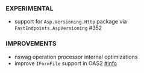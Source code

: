 ### EXPERIMENTAL
- support for `Asp.Versioning.Http` package via `FastEndpoints.AspVersioning` #352

### IMPROVEMENTS
- nswag operation processor internal optimizations
- improve `IFormFile` support in OAS2 [#info](https://discord.com/channels/933662816458645504/1101429081830064162)